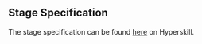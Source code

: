 ## Stage Specification

The stage specification can be found [here](https://hyperskill.org/projects/145/stages/781/implement) on Hyperskill.